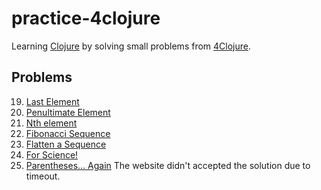# practice-4clojure

Learning [Clojure][1] by solving small problems from [4Clojure][2].


## Problems

19. [Last Element](http://www.4clojure.com/problem/19)
20. [Penultimate Element](http://www.4clojure.com/problem/20)
21. [Nth element](http://www.4clojure.com/problem/21)
26. [Fibonacci Sequence](http://www.4clojure.com/problem/26)
28. [Flatten a Sequence](http://www.4clojure.com/problem/28)
117. [For Science!](http://www.4clojure.com/problem/117)
195. [Parentheses... Again](http://www.4clojure.com/problem/195)
  The website didn't accepted the solution due to timeout.


[1]: http://clojure.org/
[2]: http://www.4clojure.com/
